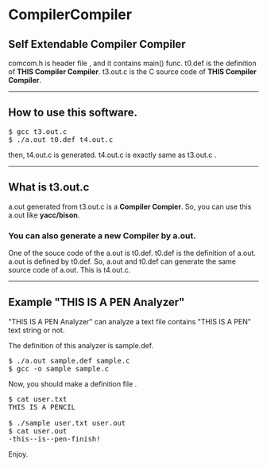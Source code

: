 CompilerCompiler
================

<h2>Self Extendable Compiler Compiler</h2>


comcom.h is header file , and it contains main() func.
t0.def is the definition of <b>THIS Compiler Compiler</b>.
t3.out.c is the C source code of <b>THIS Compiler Compiler</b>.

-----------------------------------------------
<h2>How to use this software.</h2>
<pre>
$ gcc t3.out.c
$ ./a.out t0.def t4.out.c
</pre>
then, t4.out.c is generated.
t4.out.c is exactly same as t3.out.c .

-----------------------------------------------
<h2>What is t3.out.c</h2>

a.out generated from t3.out.c is a <b>Compiler Compier</b>.
So, you can use this a.out like <b>yacc/bison</b>.
<h3>You can also generate a new Compiler by a.out.</h3>
One of the souce code of the a.out is t0.def.
t0.def is the definition of a.out.  a.out is defined by t0.def.
So, a.out and t0.def can generate the same source code of a.out.
This is t4.out.c.

-----------------------------------------------
<h2>Example  "THIS IS A PEN Analyzer"</h2>

"THIS IS A PEN Analyzer" can analyze a text file contains
"THIS IS A PEN" text string or not.

The definition of this analyzer is sample.def.

<pre>
$ ./a.out sample.def sample.c
$ gcc -o sample sample.c
</pre>

Now, you should make a definition file .

<pre>
$ cat user.txt
THIS IS A PENCIL

$ ./sample user.txt user.out
$ cat user.out
-this--is--pen-finish!
</pre>


Enjoy.

